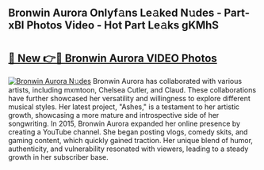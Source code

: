 ## Bronwin Aurora Onlyf𝚊ns Le𝚊ked N𝚞des - Part-xBI Photos Video - Hot Part Le𝚊ks gKMhS

# <h2><a href="http://ab12244.deff.icu/?id=Bronwin+Aurora">🔗 New 👉🔴 Bronwin Aurora VIDEO Photos</a></h2>

[![Bronwin Aurora N𝚞des](https://i.imgur.com/rIISA9y.gif)](http://ab12244.deff.icu/?id=Bronwin+Aurora)
Bronwin Aurora has collaborated with various artists, including mxmtoon, Chelsea Cutler, and Claud. These collaborations have further showcased her versatility and willingness to explore different musical styles. Her latest project, "Ashes," is a testament to her artistic growth, showcasing a more mature and introspective side of her songwriting. In 2015, Bronwin Aurora expanded her online presence by creating a YouTube channel. She began posting vlogs, comedy skits, and gaming content, which quickly gained traction. Her unique blend of humor, authenticity, and vulnerability resonated with viewers, leading to a steady growth in her subscriber base.

